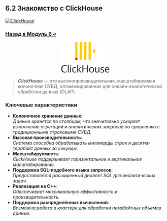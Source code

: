## 6.2 Знакомство с ClickHouse

[![ClickHouse](https://img.shields.io/badge/click-house-blue?logo=clickhouse)](https://clickhouse.com/docs/ru/)

### [Назад в Модуль 6 ⤶](/data/Module6/readme.md)

<p align="center">
<img src="/data/Module6/img/ch_logo.png" width="30%">
</p>

> ***ClickHouse*** — это высокопроизводительная, масштабируемая колоночная СУБД, оптимизированная для 
> онлайн-аналитической обработки данных (OLAP).

### Ключевые характеристики
- **Колоночное хранение данных**:  
_Данные хранятся по столбцам, что значительно ускоряет выполнение агрегаций и аналитических запросов по сравнению с 
традиционными строковыми СУБД._  
- **Высокая производительность**:  
_Система способна обрабатывать миллиарды строк и десятки терабайт данных за секунды._  
- **Масштабируемость**:  
_ClickHouse поддерживает горизонтальное и вертикальное масштабирование._  
- **Поддержка SQL-подобного языка запросов**:  
_Предоставляется расширенный диалект SQL для аналитических задач._  
- **Реализация на C++**:  
_Обеспечивает максимальную эффективность и производительность._  
- **Поддержка распределённых вычислений**:  
_Возможна работа в кластере для обработки петабайтных объемов данных._  
